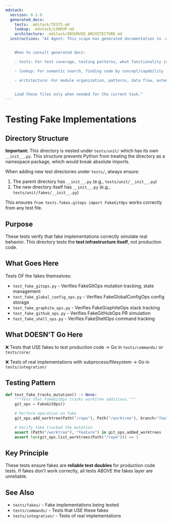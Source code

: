 ```yaml
---
mdstack:
  version: 0.1.0
  generated_docs:
    tests: .mdstack/TESTS.md
    lookup: .mdstack/LOOKUP.md
    architecture: .mdstack/OBSERVED_ARCHITECTURE.md
  instructions: "AI Agent: This scope has generated documentation in .mdstack/


    When to consult generated docs:

    - tests: For test coverage, testing patterns, what functionality is validated

    - lookup: For semantic search, finding code by concept/capability

    - architecture: For module organization, patterns, data flow, extension points


    Load these files only when needed for the current task."
---
```


# Testing Fake Implementations

## Directory Structure

**Important:** This directory is nested under `tests/unit/` which has its own `__init__.py`. This structure prevents Python from treating the directory as a namespace package, which would break absolute imports.

When adding new test directories under `tests/`, always ensure:

1. The parent directory has `__init__.py` (e.g., `tests/unit/__init__.py`)
2. The new directory itself has `__init__.py` (e.g., `tests/unit/fakes/__init__.py`)

This ensures `from tests.fakes.gitops import FakeGitOps` works correctly from any test file.

## Purpose

These tests verify that fake implementations correctly simulate real behavior.
This directory tests the **test infrastructure itself**, not production code.

## What Goes Here

Tests OF the fakes themselves:

- `test_fake_gitops.py` - Verifies FakeGitOps mutation tracking, state management
- `test_fake_global_config_ops.py` - Verifies FakeGlobalConfigOps config storage
- `test_fake_graphite_ops.py` - Verifies FakeGraphiteOps stack tracking
- `test_fake_github_ops.py` - Verifies FakeGitHubOps PR simulation
- `test_fake_shell_ops.py` - Verifies FakeShellOps command tracking

## What DOESN'T Go Here

❌ Tests that USE fakes to test production code
→ Go in `tests/commands/` or `tests/core/`

❌ Tests of real implementations with subprocess/filesystem
→ Go in `tests/integration/`

## Testing Pattern

```python
def test_fake_tracks_mutation() -> None:
    """Test that FakeGitOps tracks worktree additions."""
    git_ops = FakeGitOps()

    # Perform operation on fake
    git_ops.add_worktree(Path("/repo"), Path("/worktree"), branch="feature")

    # Verify fake tracked the mutation
    assert (Path("/worktree"), "feature") in git_ops.added_worktrees
    assert len(git_ops.list_worktrees(Path("/repo"))) == 1
```

## Key Principle

These tests ensure fakes are **reliable test doubles** for production code tests.
If fakes don't work correctly, all tests ABOVE the fakes layer are unreliable.

## See Also

- `tests/fakes/` - Fake implementations being tested
- `tests/commands/` - Tests that USE these fakes
- `tests/integration/` - Tests of real implementations
